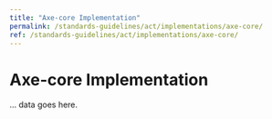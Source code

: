 ```yaml
---
title: "Axe-core Implementation"
permalink: /standards-guidelines/act/implementations/axe-core/
ref: /standards-guidelines/act/implementations/axe-core/
---
```


# Axe-core Implementation

... data goes here.
